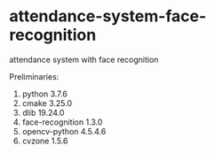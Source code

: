 # attendance-system-face-recognition
attendance system with face recognition

Preliminaries:
1. python 3.7.6
2. cmake 3.25.0
3. dlib 19.24.0
4. face-recognition 1.3.0
5. opencv-python 4.5.4.6
6. cvzone 1.5.6
